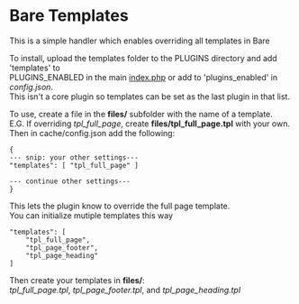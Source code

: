 # Bare Templates

This is a simple handler which enables overriding all templates in Bare

To install, upload the templates folder to the PLUGINS directory and add 'templates' to  
PLUGINS_ENABLED in the main [index.php](https://github.com/cypnk/Bare/blob/master/index.php) or add to 'plugins_enabled' in *config.json*.  
This isn't a core plugin so templates can be set as the last plugin in that list.

To use, create a file in the **files/** subfolder with the name of a template.  
E.G. If overriding *tpl_full_page*, create **files/tpl_full_page.tpl** with your own.  
Then in cache/config.json add the following:

```
{
--- snip: your other settings---
"templates": [ "tpl_full_page" ]

--- continue other settings---
}
```

This lets the plugin know to override the full page template.  
You can initialize mutiple templates this way

```
"templates": [ 
	"tpl_full_page",
	"tpl_page_footer",
	"tpl_page_heading"
]
```

Then create your templates in **files/**:  
*tpl_full_page.tpl*, *tpl_page_footer.tpl*, and *tpl_page_heading.tpl*
